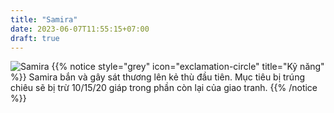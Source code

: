 ```yaml
---
title: "Samira"
date: 2023-06-07T11:55:15+07:00
draft: true
---
```

![Samira](https://storage.googleapis.com/www.publish.nocodesites.co.uk/prod/2542/files/4e7b799623a4311a52b8016a65c93628c04b1cd85016991c8cb59fe99bbcbec723059c8510889bee670089e4f36c388f5996f4fc0f59f24aaa140b33eaf3dd4a.png)
{{% notice style="grey" icon="exclamation-circle" title="Kỹ năng" %}}
Samira bắn và gây sát thương lên kẻ thù đầu tiên. Mục tiêu bị trúng chiêu sẽ bị trừ 10/15/20 giáp trong phần còn lại của giao tranh.
{{% /notice %}}
